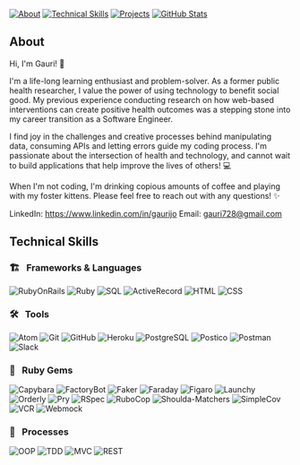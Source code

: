 
[![About][about-badge]](#about)
[![Technical Skills][technical-skills-badge]](#technical-skills)
[![Projects][projects-badge]](#projects)
[![GitHub Stats][github-stats-badge]](#github-stats)

## About

Hi, I'm Gauri! :wave:

I'm a life-long learning enthusiast and problem-solver. As a former public health researcher, I value the power of using technology to benefit social good. My previous experience conducting research on how web-based interventions can create positive health outcomes was a stepping stone into my career transition as a Software Engineer.

I find joy in the challenges and creative processes behind manipulating data, consuming APIs and letting errors guide my coding process. I'm passionate about the intersection of health and technology, and cannot wait to build applications that help improve the lives of others! :computer:

When I'm not coding, I'm drinking copious amounts of coffee and playing with my foster kittens. Please feel free to reach out with any questions! :sparkles:

LinkedIn: https://www.linkedin.com/in/gaurijo
Email: gauri728@gmail.com

## Technical Skills

### 🏗 &nbsp; Frameworks & Languages
![RubyOnRails][rails-badge]
![Ruby][ruby-badge]
![SQL][sql-badge]
![ActiveRecord][active-record-badge]
![HTML][html-badge]
![CSS][css-badge]
### 🛠 &nbsp; Tools

![Atom][atom-badge]
![Git][git-badge]
![GitHub][github-badge]
![Heroku][heroku-badge]
![PostgreSQL][postgresql-badge]
![Postico][postico-badge]
![Postman][postman-badge]
![Slack][slack-badge]

### 💎 &nbsp; Ruby Gems
![Capybara][capybara-badge]
![FactoryBot][factorybot-badge]
![Faker][faker-badge]
![Faraday][faraday-badge]
![Figaro][figaro-badge]
![Launchy][launchy-badge]
![Orderly][orderly-badge]
![Pry][pry-badge]
![RSpec][rspec-badge]
![RuboCop][rubocop-badge]
![Shoulda-Matchers][shoulda-matchers-badge]
![SimpleCov][simplecov-badge]
![VCR][vcr-badge]
![Webmock][webmock-badge]


### 💬 &nbsp; Processes
![OOP][oop-badge]
![TDD][tdd-badge]
![MVC][mvc-badge]
![REST][rest-badge]

<!-- BADGES & IMAGES -->
[github-stats-image]: https://github-readme-stats.vercel.app/api?username=gaurijo&theme=vue&show_icons=true
[top-languages-image]: https://github-readme-stats.vercel.app/api/top-langs/?username=gaurijo&layout=compact&theme=vue

[github-follow-badge]: https://img.shields.io/github/followers/gaurijo?label=gaurijo&style=social
[gmail-badge]: https://img.shields.io/badge/gmail-gauri728@gmail.com-green?style=flat&logo=gmail&logoColor=white&color=white&labelColor=EA4335
[linkedin-badge]: https://img.shields.io/badge/LinkedIn-Gauri--Joshi-white?style=flat&logo=Linkedin&logoColor=white&color=white&labelColor=0A66C2

[rails-badge]: https://img.shields.io/badge/Ruby%20on%20Rails-f06611.svg?&style=for-the-badge&logo=rubyonrails&logoColor=white

[ruby-badge]: https://img.shields.io/badge/ruby-f06611.svg?&style=for-the-badge&logo=ruby&logoColor=white
[sql-badge]: https://img.shields.io/badge/SQL-f06611.svg?style=for-the-badge&logo=SQL&logoColor=white
[html-badge]: https://img.shields.io/badge/html5-f06611.svg?&style=for-the-badge&logo=html5&logoColor=white
[css-badge]: https://img.shields.io/badge/css3-f06611.svg?&style=for-the-badge&logo=css3&logoColor=white
[active-record-badge]: https://img.shields.io/badge/ActiveRecord-f06611.svg?&style=for-the-badge&logo=rubyonrails&logoColor=white

[atom-badge]: https://img.shields.io/badge/Atom-f06611.svg?&style=for-the-badge&logo=atom&logoColor=white
[git-badge]: https://img.shields.io/badge/git-f06611.svg?&style=for-the-badge&logo=git&logoColor=white
[github-badge]: https://img.shields.io/badge/GitHub-f06611.svg?&style=for-the-badge&logo=github&logoColor=white
[heroku-badge]: https://img.shields.io/badge/Heroku-f06611.svg?&style=for-the-badge&logo=heroku&logoColor=white
[hound-badge]: https://img.shields.io/badge/hound-f06611.svg?&style=for-the-badge&logo=hound&logoColor=white
[postgresql-badge]: https://img.shields.io/badge/PostgreSQL-f06611.svg?&style=for-the-badge&logo=postgresql&logoColor=white
[postico-badge]: https://img.shields.io/badge/postico-f06611.svg?&style=for-the-badge&logo=Postico&logoColor=white
[postman-badge]: https://img.shields.io/badge/Postman-f06611.svg?&style=for-the-badge&logo=postman&logoColor=white
[slack-badge]: https://img.shields.io/badge/Slack-f06611.svg?&style=for-the-badge&logo=slack&logoColor=white

[capybara-badge]: https://img.shields.io/badge/capybara-f06611.svg?&style=for-the-badge&logo=rubygems&logoColor=white
[factorybot-badge]: https://img.shields.io/badge/factorybot-f06611.svg?&style=for-the-badge&logo=rubygems&logoColor=white
[faker-badge]: https://img.shields.io/badge/faker-f06611.svg?&style=for-the-badge&logo=rubygems&logoColor=white
[faraday-badge]: https://img.shields.io/badge/faraday-f06611.svg?&style=for-the-badge&logo=rubygems&logoColor=white
[figaro-badge]: https://img.shields.io/badge/figaro-f06611.svg?&style=for-the-badge&logo=rubygems&logoColor=white
[launchy-badge]: https://img.shields.io/badge/launchy-f06611.svg?&style=for-the-badge&logo=rubygems&logoColor=white
[orderly-badge]: https://img.shields.io/badge/orderly-f06611.svg?&style=for-the-badge&logo=rubygems&logoColor=white
[pry-badge]: https://img.shields.io/badge/pry-f06611.svg?&style=for-the-badge&logo=rubygems&logoColor=white
[rspec-badge]: https://img.shields.io/badge/rspec-f06611.svg?&style=for-the-badge&logo=rubygems&logoColor=white
[rubocop-badge]: https://img.shields.io/badge/RuboCop-f06611.svg?&style=for-the-badge&logo=rubygems&logoColor=white
[sass-badge]: https://img.shields.io/badge/Sass-f06611.svg?&style=for-the-badge&logo=sass&logoColor=white
[shoulda-matchers-badge]: https://img.shields.io/badge/shoulda--matchers-f06611.svg?&style=for-the-badge&logo=rubygems&logoColor=white
[simplecov-badge]: https://img.shields.io/badge/simplecov-f06611.svg?&style=for-the-badge&logo=rubygems&logoColor=white
[vcr-badge]: https://img.shields.io/badge/vcr-f06611.svg?&style=for-the-badge&logo=rubygems&logoColor=white
[webmock-badge]: https://img.shields.io/badge/webmock-f06611.svg?&style=for-the-badge&logo=rubygems&logoColor=white

[oop-badge]: https://img.shields.io/badge/OOP-f06611.svg?&style=for-the-badge&logo=OOP&logoColor=white
[tdd-badge]: https://img.shields.io/badge/TDD-f06611.svg?&style=for-the-badge&logo=TDD&logoColor=white
[mvc-badge]: https://img.shields.io/badge/MVC-f06611.svg?&style=for-the-badge&logo=MVC&logoColor=white
[rest-badge]: https://img.shields.io/badge/REST-f06611.svg?&style=for-the-badge&logo=REST&logoColor=white

[about-badge]: https://img.shields.io/badge/about-f06611.svg?&style=for-the-badge&logo=ABOUT&logoColor=white
[technical-skills-badge]: https://img.shields.io/badge/technical_skills-f06611.svg?&style=for-the-badge&logo=technical-skills&logoColor=white
[projects-badge]: https://img.shields.io/badge/projects-f06611.svg?&style=for-the-badge&logo=projects&logoColor=white
[github-stats-badge]: https://img.shields.io/badge/github_stats-f06611.svg?&style=for-the-badge&logo=githubstats&logoColor=white


